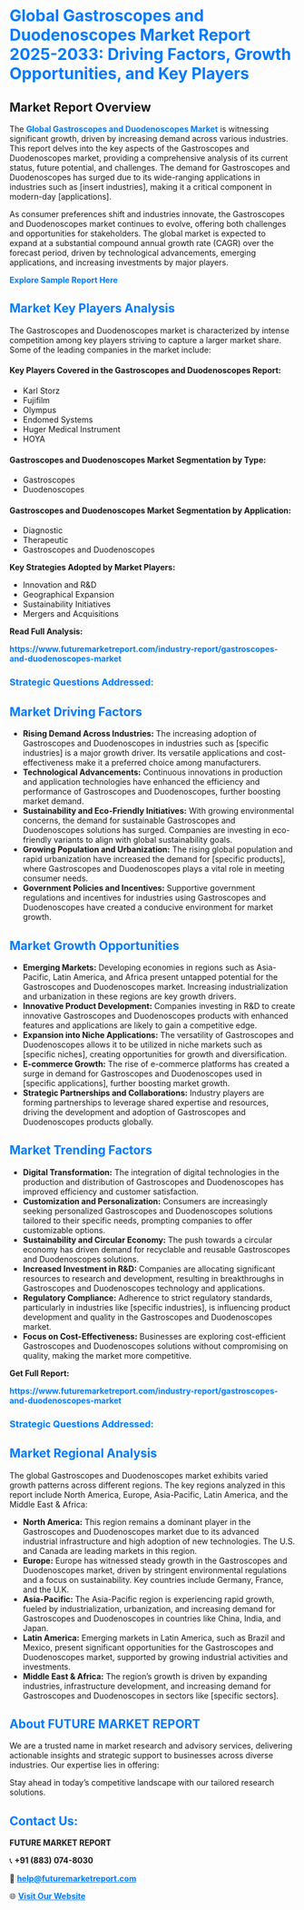 <h1 style="color: #007BFF;">Global Gastroscopes and Duodenoscopes Market Report 2025-2033: Driving Factors, Growth Opportunities, and Key Players</h1>

<section id="overview">
<h2>Market Report Overview</h2>
<p>The <a href="https://www.futuremarketreport.com/industry-report/gastroscopes-and-duodenoscopes-market" style="color: #007BFF; text-decoration: none;"><strong>Global Gastroscopes and Duodenoscopes Market</strong></a> is witnessing significant growth, driven by increasing demand across various industries. This report delves into the key aspects of the Gastroscopes and Duodenoscopes market, providing a comprehensive analysis of its current status, future potential, and challenges. The demand for Gastroscopes and Duodenoscopes has surged due to its wide-ranging applications in industries such as [insert industries], making it a critical component in modern-day [applications].</p>
<p>As consumer preferences shift and industries innovate, the Gastroscopes and Duodenoscopes market continues to evolve, offering both challenges and opportunities for stakeholders. The global market is expected to expand at a substantial compound annual growth rate (CAGR) over the forecast period, driven by technological advancements, emerging applications, and increasing investments by major players.</p>
</section>

<section id="overview">
<p><a href="https://www.futuremarketreport.com/request-sample/reportId=120677" style="color: #007BFF; text-decoration: none;"><strong>Explore Sample Report Here</strong></a></p>
</section>

<section id="key-players">
<h2 style="color: #007BFF;">Market Key Players Analysis</h2>
<p>The Gastroscopes and Duodenoscopes market is characterized by intense competition among key players striving to capture a larger market share. Some of the leading companies in the market include:</p>
<h4>Key Players Covered in the Gastroscopes and Duodenoscopes Report:</h4>
<ul><li>Karl Storz</li><li>Fujifilm</li><li>Olympus</li><li>Endomed Systems</li><li>Huger Medical Instrument</li><li>HOYA</li></ul>
<h4>Gastroscopes and Duodenoscopes Market Segmentation by Type:</h4>
<ul><li>Gastroscopes</li><li>Duodenoscopes</li></ul>

<h4>Gastroscopes and Duodenoscopes Market Segmentation by Application:</h4>
<ul><li>Diagnostic</li><li>Therapeutic</li><li>Gastroscopes and Duodenoscopes</li></ul>
<p><strong>Key Strategies Adopted by Market Players:</strong></p>
<ul>
<li>Innovation and R&D</li>
<li>Geographical Expansion</li>
<li>Sustainability Initiatives</li>
<li>Mergers and Acquisitions</li>
</ul>
</section>

<section>
<p><strong>Read Full Analysis: </strong></p><a href="https://www.futuremarketreport.com/industry-report/gastroscopes-and-duodenoscopes-market" style="color: #007BFF; text-decoration: none;"><strong>https://www.futuremarketreport.com/industry-report/gastroscopes-and-duodenoscopes-market</strong></a>
<h3 style="color: #007BFF;">Strategic Questions Addressed:</h3>
</section>

<section id="driving-factors">
<h2 style="color: #007BFF;">Market Driving Factors</h2>
<ul>
<li><strong>Rising Demand Across Industries:</strong> The increasing adoption of Gastroscopes and Duodenoscopes in industries such as [specific industries] is a major growth driver. Its versatile applications and cost-effectiveness make it a preferred choice among manufacturers.</li>
<li><strong>Technological Advancements:</strong> Continuous innovations in production and application technologies have enhanced the efficiency and performance of Gastroscopes and Duodenoscopes, further boosting market demand.</li>
<li><strong>Sustainability and Eco-Friendly Initiatives:</strong> With growing environmental concerns, the demand for sustainable Gastroscopes and Duodenoscopes solutions has surged. Companies are investing in eco-friendly variants to align with global sustainability goals.</li>
<li><strong>Growing Population and Urbanization:</strong> The rising global population and rapid urbanization have increased the demand for [specific products], where Gastroscopes and Duodenoscopes plays a vital role in meeting consumer needs.</li>
<li><strong>Government Policies and Incentives:</strong> Supportive government regulations and incentives for industries using Gastroscopes and Duodenoscopes have created a conducive environment for market growth.</li>
</ul>
</section>

<section id="growth-opportunities">
<h2 style="color: #007BFF;">Market Growth Opportunities</h2>
<ul>
<li><strong>Emerging Markets:</strong> Developing economies in regions such as Asia-Pacific, Latin America, and Africa present untapped potential for the Gastroscopes and Duodenoscopes market. Increasing industrialization and urbanization in these regions are key growth drivers.</li>
<li><strong>Innovative Product Development:</strong> Companies investing in R&D to create innovative Gastroscopes and Duodenoscopes products with enhanced features and applications are likely to gain a competitive edge.</li>
<li><strong>Expansion into Niche Applications:</strong> The versatility of Gastroscopes and Duodenoscopes allows it to be utilized in niche markets such as [specific niches], creating opportunities for growth and diversification.</li>
<li><strong>E-commerce Growth:</strong> The rise of e-commerce platforms has created a surge in demand for Gastroscopes and Duodenoscopes used in [specific applications], further boosting market growth.</li>
<li><strong>Strategic Partnerships and Collaborations:</strong> Industry players are forming partnerships to leverage shared expertise and resources, driving the development and adoption of Gastroscopes and Duodenoscopes products globally.</li>
</ul>
</section>

<section id="trending-factors">
<h2 style="color: #007BFF;">Market Trending Factors</h2>
<ul>
<li><strong>Digital Transformation:</strong> The integration of digital technologies in the production and distribution of Gastroscopes and Duodenoscopes has improved efficiency and customer satisfaction.</li>
<li><strong>Customization and Personalization:</strong> Consumers are increasingly seeking personalized Gastroscopes and Duodenoscopes solutions tailored to their specific needs, prompting companies to offer customizable options.</li>
<li><strong>Sustainability and Circular Economy:</strong> The push towards a circular economy has driven demand for recyclable and reusable Gastroscopes and Duodenoscopes solutions.</li>
<li><strong>Increased Investment in R&D:</strong> Companies are allocating significant resources to research and development, resulting in breakthroughs in Gastroscopes and Duodenoscopes technology and applications.</li>
<li><strong>Regulatory Compliance:</strong> Adherence to strict regulatory standards, particularly in industries like [specific industries], is influencing product development and quality in the Gastroscopes and Duodenoscopes market.</li>
<li><strong>Focus on Cost-Effectiveness:</strong> Businesses are exploring cost-efficient Gastroscopes and Duodenoscopes solutions without compromising on quality, making the market more competitive.</li>
</ul>
</section>

<section>
<p><strong>Get Full Report: </strong></p><a href="https://www.futuremarketreport.com/industry-report/gastroscopes-and-duodenoscopes-market" style="color: #007BFF; text-decoration: none;"><strong>https://www.futuremarketreport.com/industry-report/gastroscopes-and-duodenoscopes-market</strong></a>
<h3 style="color: #007BFF;">Strategic Questions Addressed:</h3>
</section>


<section id="regional-analysis">
<h2 style="color: #007BFF;">Market Regional Analysis</h2>
<p>The global Gastroscopes and Duodenoscopes market exhibits varied growth patterns across different regions. The key regions analyzed in this report include North America, Europe, Asia-Pacific, Latin America, and the Middle East & Africa:</p>
<ul>
<li><strong>North America:</strong> This region remains a dominant player in the Gastroscopes and Duodenoscopes market due to its advanced industrial infrastructure and high adoption of new technologies. The U.S. and Canada are leading markets in this region.</li>
<li><strong>Europe:</strong> Europe has witnessed steady growth in the Gastroscopes and Duodenoscopes market, driven by stringent environmental regulations and a focus on sustainability. Key countries include Germany, France, and the U.K.</li>
<li><strong>Asia-Pacific:</strong> The Asia-Pacific region is experiencing rapid growth, fueled by industrialization, urbanization, and increasing demand for Gastroscopes and Duodenoscopes in countries like China, India, and Japan.</li>
<li><strong>Latin America:</strong> Emerging markets in Latin America, such as Brazil and Mexico, present significant opportunities for the Gastroscopes and Duodenoscopes market, supported by growing industrial activities and investments.</li>
<li><strong>Middle East & Africa:</strong> The region’s growth is driven by expanding industries, infrastructure development, and increasing demand for Gastroscopes and Duodenoscopes in sectors like [specific sectors].</li>
</ul>
</section>

<footer>
<h2 style="color: #007BFF;">About FUTURE MARKET REPORT</h2>
<p>We are a trusted name in market research and advisory services, delivering actionable insights and strategic support to businesses across diverse industries. Our expertise lies in offering:</p>

<p>Stay ahead in today’s competitive landscape with our tailored research solutions.</p>

<h2 style="color: #007BFF;">Contact Us:</h2>
<p><strong>FUTURE MARKET REPORT</strong></p>
<p>📞 <strong>+91 (883) 074-8030</strong></p>
<p>📧 <strong><a href="mailto:help@futuremarketreport.com" style="color: #007BFF;">help@futuremarketreport.com</a></strong></p>
<p>🌐 <strong><a href="https://www.futuremarketreport.com/" style="color: #007BFF;">Visit Our Website</a></strong></p>
</footer>